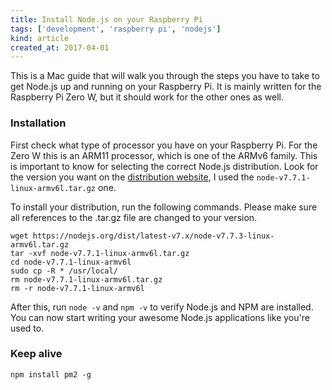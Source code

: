 ```yaml
---
title: Install Node.js on your Raspberry Pi
tags: ['development', 'raspberry pi', 'nodejs']
kind: article
created_at: 2017-04-01
---
```

<!-- preview_start -->

This is a Mac guide that will walk you through the steps you have to take to get Node.js up and running on your Raspberry Pi. It is mainly written for the Raspberry Pi Zero W, but it should work for the other ones as well.

<!-- preview_end -->

### Installation

First check what type of processor you have on your Raspberry Pi. For the Zero W this is an ARM11 processor, which is one of the ARMv6 family. This is important to know for selecting the correct Node.js distribution. Look for the version you want on the [distribution website](https://nodejs.org/dist/), I used the `node-v7.7.1-linux-armv6l.tar.gz` one.

To install your distribution, run the following commands. Please make sure all references to the .tar.gz file are changed to your version.

~~~
wget https://nodejs.org/dist/latest-v7.x/node-v7.7.3-linux-armv6l.tar.gz
tar -xvf node-v7.7.1-linux-armv6l.tar.gz
cd node-v7.7.1-linux-armv6l
sudo cp -R * /usr/local/
rm node-v7.7.1-linux-armv6l.tar.gz
rm -r node-v7.7.1-linux-armv6l
~~~

After this, run `node -v` and `npm -v` to verify Node.js and NPM are installed. You can now start writing your awesome Node.js applications like you're used to.

### Keep alive

~~~
npm install pm2 -g
~~~
